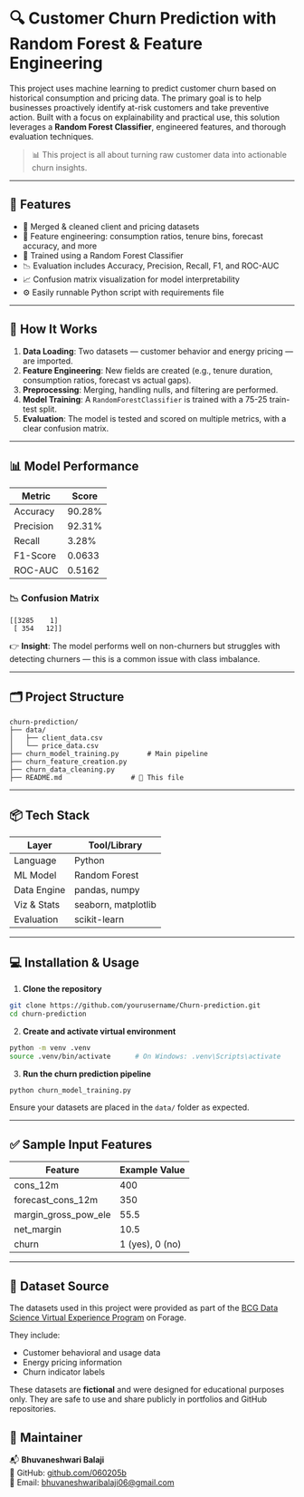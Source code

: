 # 🔍 Customer Churn Prediction with Random Forest & Feature Engineering

This project uses machine learning to predict customer churn based on historical consumption and pricing data. The primary goal is to help businesses proactively identify at-risk customers and take preventive action. Built with a focus on explainability and practical use, this solution leverages a **Random Forest Classifier**, engineered features, and thorough evaluation techniques.

> 📊 This project is all about turning raw customer data into actionable churn insights.

---

## 🚀 Features

- 📂 Merged & cleaned client and pricing datasets  
- 🧠 Feature engineering: consumption ratios, tenure bins, forecast accuracy, and more  
- 🌲 Trained using a Random Forest Classifier  
- 📉 Evaluation includes Accuracy, Precision, Recall, F1, and ROC-AUC  
- 📈 Confusion matrix visualization for model interpretability  
- ⚙️ Easily runnable Python script with requirements file  

---

## 🧠 How It Works

1. **Data Loading**: Two datasets — customer behavior and energy pricing — are imported.  
2. **Feature Engineering**: New fields are created (e.g., tenure duration, consumption ratios, forecast vs actual gaps).  
3. **Preprocessing**: Merging, handling nulls, and filtering are performed.  
4. **Model Training**: A `RandomForestClassifier` is trained with a 75-25 train-test split.  
5. **Evaluation**: The model is tested and scored on multiple metrics, with a clear confusion matrix.  

---

## 📊 Model Performance

| Metric      | Score     |
|-------------|-----------|
| Accuracy    | 90.28%    |
| Precision   | 92.31%    |
| Recall      | 3.28%     |
| F1-Score    | 0.0633    |
| ROC-AUC     | 0.5162    |

### 📉 Confusion Matrix
```
[[3285    1]
 [ 354   12]]
```
👉 **Insight**: The model performs well on non-churners but struggles with detecting churners — this is a common issue with class imbalance.

---

## 🗂️ Project Structure

```
churn-prediction/
├── data/
│   ├── client_data.csv
│   └── price_data.csv
├── churn_model_training.py       # Main pipeline
├── churn_feature_creation.py
├── churn_data_cleaning.py
├── README.md                 # 📘 This file
```

---

## 📦 Tech Stack

| Layer        | Tool/Library       |
|--------------|--------------------|
| Language     | Python             |
| ML Model     | Random Forest      |
| Data Engine  | pandas, numpy      |
| Viz & Stats  | seaborn, matplotlib|
| Evaluation   | scikit-learn       |

---

## 💻 Installation & Usage

1. **Clone the repository**
```bash
git clone https://github.com/yourusername/Churn-prediction.git
cd churn-prediction
```

2. **Create and activate virtual environment**
```bash
python -m venv .venv
source .venv/bin/activate      # On Windows: .venv\Scripts\activate
```

3. **Run the churn prediction pipeline**
```bash
python churn_model_training.py
```

Ensure your datasets are placed in the `data/` folder as expected.

---

## ✅ Sample Input Features

| Feature                | Example Value     |
|------------------------|-------------------|
| cons_12m               | 400               |
| forecast_cons_12m      | 350               |
| margin_gross_pow_ele   | 55.5              |
| net_margin             | 10.5              |
| churn                  | 1 (yes), 0 (no)   |

---

## 📁 Dataset Source

The datasets used in this project were provided as part of the [BCG Data Science Virtual Experience Program](https://www.theforage.com/virtual-internships/prototype/MJw9w3NJGBsv7E6N4/BCG-Data-Science) on Forage.

They include:
- Customer behavioral and usage data
- Energy pricing information
- Churn indicator labels

These datasets are **fictional** and were designed for educational purposes only. They are safe to use and share publicly in portfolios and GitHub repositories.

## 👤 Maintainer

📬 **Bhuvaneshwari Balaji**  
🔗 GitHub: [github.com/060205b](https://github.com/060205b)  
📧 Email: bhuvaneshwaribalaji06@gmail.com
